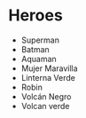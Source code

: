 # Heroes

* Superman
* Batman
* Aquaman
* Mujer Maravilla
* Linterna Verde
* Robin
* Volcán Negro
* Volcan verde